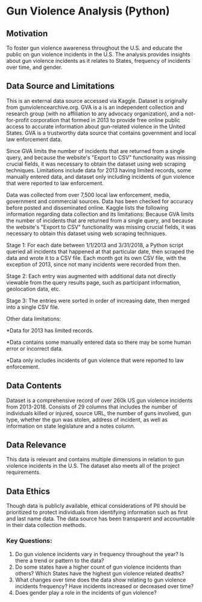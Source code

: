 # Gun Violence Analysis (Python)
## Motivation
To foster gun violence awareness throughout the U.S. and educate the public on gun violence incidents in the U.S. The analysis provides insights about gun violence incidents as it relates to States, frequency of incidents over time, and gender.
## Data Source and Limitations
This is an external data source accessed via Kaggle. Dataset is originally from gunviolencearchive.org. GVA is a is an independent collection and research group (with no affiliation to any advocacy organization), and a not-for-profit corporation that formed in 2013 to provide free online public access to accurate information about gun-related violence in the United States. GVA is a trustworthy data source that contains government and local law enforcement data.

Since GVA limits the number of incidents that are returned from a single query, and because the website's "Export to CSV" functionality was missing crucial fields, it was necessary to obtain the dataset using web scraping techniques. Limitations include data for 2013 having limited records, some manually entered data, and dataset only including incidents of gun violence that were reported to law enforcement.

Data was collected from over 7,500 local law enforcement, media, government and commercial 
sources. Data has been checked for accuracy before posted and disseminated online.
Kaggle lists the following information regarding data collection and its limitations:
Because GVA limits the number of incidents that are returned from a single query, and because the 
website's "Export to CSV" functionality was missing crucial fields, it was necessary to obtain this 
dataset using web scraping techniques.

Stage 1: For each date between 1/1/2013 and 3/31/2018, a Python script queried all incidents that 
happened at that particular date, then scraped the data and wrote it to a CSV file. Each month got 
its own CSV file, with the exception of 2013, since not many incidents were recorded from then.

Stage 2: Each entry was augmented with additional data not directly viewable from the query 
results page, such as participant information, geolocation data, etc.

Stage 3: The entries were sorted in order of increasing date, then merged into a single CSV file.

Other data limitations:

*Data for 2013 has limited records.

*Data contains some manually entered data so there may be some human error or incorrect data.

*Data only includes incidents of gun violence that were reported to law enforcement.
## Data Contents
Dataset is a comprehensive record of over 260k US gun violence incidents from 2013-2018.
Consists of 29 columns that includes the number of individuals killed or injured, source URL, the 
number of guns involved, gun type, whether the gun was stolen, address of incident, as well as 
information on state legislature and a notes column.
## Data Relevance 
This data is relevant and contains multiple dimensions in relation to gun violence incidents in the 
U.S. The dataset also meets all of the project requirements.
## Data Ethics
Though data is publicly available, ethical considerations of PII should be prioritized to protect 
individuals from identifying information such as first and last name data. The data source has been 
transparent and accountable in their data collection methods.
### Key Questions:
1. Do gun violence incidents vary in frequency throughout the year? Is there a trend or pattern 
to the data?
2. Do some states have a higher count of gun violence incidents than others? Which States 
have the highest gun violence related deaths?
3. What changes over time does the data show relating to gun violence incidents frequency?
Have incidents increased or decreased over time?
4. Does gender play a role in the incidents of gun violence?
